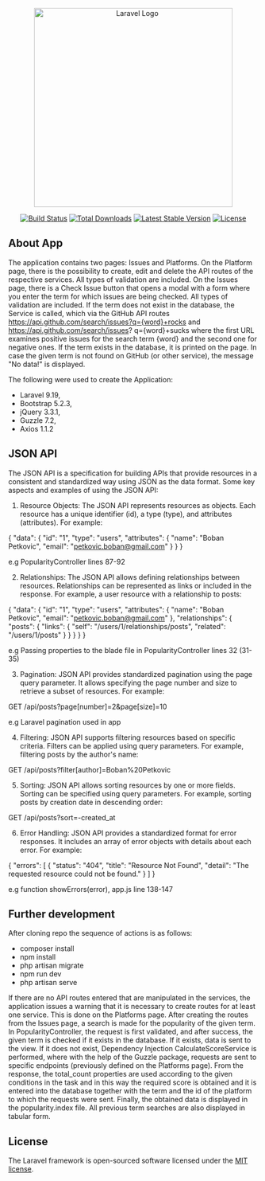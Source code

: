 <p align="center"><a href="https://laravel.com" target="_blank"><img src="https://raw.githubusercontent.com/laravel/art/master/logo-lockup/5%20SVG/2%20CMYK/1%20Full%20Color/laravel-logolockup-cmyk-red.svg" width="400" alt="Laravel Logo"></a></p>

<p align="center">
<a href="https://github.com/laravel/framework/actions"><img src="https://github.com/laravel/framework/workflows/tests/badge.svg" alt="Build Status"></a>
<a href="https://packagist.org/packages/laravel/framework"><img src="https://img.shields.io/packagist/dt/laravel/framework" alt="Total Downloads"></a>
<a href="https://packagist.org/packages/laravel/framework"><img src="https://img.shields.io/packagist/v/laravel/framework" alt="Latest Stable Version"></a>
<a href="https://packagist.org/packages/laravel/framework"><img src="https://img.shields.io/packagist/l/laravel/framework" alt="License"></a>
</p>

## About App

The application contains two pages: Issues and Platforms. On the Platform page, there is the possibility to create, edit and delete the API routes of the respective services. All types of validation are included. On the Issues page, there is a Check Issue button that opens a modal with a form where you enter the term for which issues are being checked. All types of validation are included. If the term does not exist in the database, the Service is called, which via the GitHub API routes https://api.github.com/search/issues?q={word}+rocks and https://api.github.com/search/issues? q={word}+sucks where the first URL examines positive issues for the search term {word} and the second one for negative ones. If the term exists in the database, it is printed on the page. In case the given term is not found on GitHub (or other service), the message "No data!" is displayed.

The following were used to create the Application:
- Laravel 9.19,
- Bootstrap 5.2.3,
- jQuery 3.3.1,
- Guzzle 7.2,
- Axios 1.1.2

## JSON API

The JSON API is a specification for building APIs that provide resources in a consistent and standardized way using JSON as the data format.
Some key aspects and examples of using the JSON API:


1. Resource Objects:
The JSON API represents resources as objects. Each resource has a unique identifier (id), a type (type), and attributes (attributes). For example:

{
  "data": {
    "id": "1",
    "type": "users",
    "attributes": {
      "name": "Boban Petkovic",
      "email": "petkovic.boban@gmail.com"
    }
  }
}

e.g
PopularityController lines 87-92



2. Relationships:
The JSON API allows defining relationships between resources. Relationships can be represented as links or included in the response. For example, a user resource with a relationship to posts:

{
  "data": {
    "id": "1",
    "type": "users",
    "attributes": {
      "name": "Boban Petkovic",
      "email": "petkovic.boban@gmail.com"
    },
    "relationships": {
      "posts": {
        "links": {
          "self": "/users/1/relationships/posts",
          "related": "/users/1/posts"
        }
      }
    }
  }
}

e.g
Passing properties to the blade file in PopularityController lines 32 (31-35)


3. Pagination:
JSON API provides standardized pagination using the page query parameter. It allows specifying the page number and size to retrieve a subset of resources. For example:

GET /api/posts?page[number]=2&page[size]=10

e.g
Laravel pagination used in app


4. Filtering:
JSON API supports filtering resources based on specific criteria. Filters can be applied using query parameters. For example, filtering posts by the author's name:

GET /api/posts?filter[author]=Boban%20Petkovic


5. Sorting:
JSON API allows sorting resources by one or more fields. Sorting can be specified using query parameters. For example, sorting posts by creation date in descending order:

GET /api/posts?sort=-created_at


6. Error Handling:
JSON API provides a standardized format for error responses. It includes an array of error objects with details about each error. For example:

{
  "errors": [
    {
      "status": "404",
      "title": "Resource Not Found",
      "detail": "The requested resource could not be found."
    }
  ]
}

e.g
function showErrors(error), app.js line 138-147


## Further development

After cloning repo the sequence of actions is as follows:

- composer install
- npm install
- php artisan migrate
- npm run dev
- php artisan serve

If there are no API routes entered that are manipulated in the services, the application issues a warning that it is necessary to create routes for at least one service. This is done on the Platforms page. After creating the routes from the Issues page, a search is made for the popularity of the given term.
In PopularityController, the request is first validated, and after success, the given term is checked if it exists in the database. If it exists,  data is sent to the view. If it does not exist, Dependency Injection CalculateScoreService is performed, where with the help of the Guzzle package, requests are sent to specific endpoints (previously defined on the Platforms page).
From the response, the total_count properties are used according to the given conditions in the task and in this way the required score is obtained and it is entered into the database together with the term and the id of the platform to which the requests were sent.
Finally, the obtained data is displayed in the popularity.index file. All previous term searches are also displayed in tabular form.


## License

The Laravel framework is open-sourced software licensed under the [MIT license](https://opensource.org/licenses/MIT).
